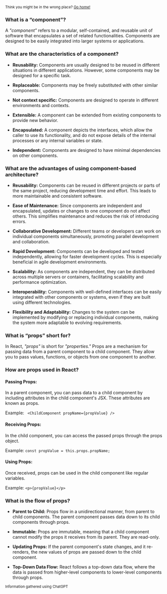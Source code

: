<sub>Think you might be in the wrong place? [Go home!](../README.md)</sub>

### What is a “component”?

A _"component"_ refers to a modular, self-contained, and reusable unit of software that encapsulates a set of related functionalities. Components are designed to be easily integrated into larger systems or applications.

### What are the characteristics of a component?

* __Reusability:__ Components are usually designed to be reused in different situations in different applications. However, some components may be designed for a specific task.

* __Replaceable:__ Components may be freely substituted with other similar components.

* __Not context specific:__ Components are designed to operate in different environments and contexts.

* __Extensible:__ A component can be extended from existing components to provide new behavior.

* __Encapsulated:__ A component depicts the interfaces, which allow the caller to use its functionality, and do not expose details of the internal processes or any internal variables or state.

* __Independent:__ Components are designed to have minimal dependencies on other components.

### What are the advantages of using component-based architecture?

* __Reusability:__ Components can be reused in different projects or parts of the same project, reducing development time and effort. This leads to more maintainable and consistent software.

* __Ease of Maintenance:__ Since components are independent and encapsulated, updates or changes to one component do not affect others. This simplifies maintenance and reduces the risk of introducing errors.

* __Collaborative Development:__ Different teams or developers can work on individual components simultaneously, promoting parallel development and collaboration.

* __Rapid Development:__ Components can be developed and tested independently, allowing for faster development cycles. This is especially beneficial in agile development environments.

* __Scalability:__ As components are independent, they can be distributed across multiple servers or containers, facilitating scalability and performance optimization.

* __Interoperability:__ Components with well-defined interfaces can be easily integrated with other components or systems, even if they are built using different technologies.

* __Flexibility and Adaptability:__ Changes to the system can be implemented by modifying or replacing individual components, making the system more adaptable to evolving requirements.


### What is “props” short for?

In React, _"props"_ is short for _"properties."_ Props are a mechanism for passing data from a parent component to a child component. They allow you to pass values, functions, or objects from one component to another.

### How are props used in React?

#### Passing Props:

In a parent component, you can pass data to a child component by including attributes in the child component's JSX. These attributes are known as props.

Example: ``` <ChildComponent propName={propValue} />```

#### Receiving Props:

In the child component, you can access the passed props through the props object.

Example: ```const propValue = this.props.propName;```

#### Using Props:

Once received, props can be used in the child component like regular variables.

Example: ```<p>{propValue}</p>```

### What is the flow of props?

* __Parent to Child:__ Props flow in a unidirectional manner, from parent to child components. The parent component passes data down to its child components through props.

* __Immutable:__ Props are immutable, meaning that a child component cannot modify the props it receives from its parent. They are read-only.

* __Updating Props:__ If the parent component's state changes, and it re-renders, the new values of props are passed down to the child component.

* __Top-Down Data Flow:__ React follows a top-down data flow, where the data is passed from higher-level components to lower-level components through props.

<sub>Information gathered using ChatGPT</sub>